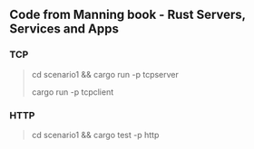 ## Code from Manning book - Rust Servers, Services and Apps

### TCP

> cd scenario1 && cargo run -p tcpserver
>
> cargo run -p tcpclient

### HTTP

> cd scenario1 && cargo test -p http

